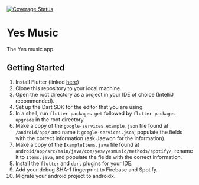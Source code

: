 [![Coverage Status](https://coveralls.io/repos/github/yes-music-app/yes/badge.svg?branch=master)](https://coveralls.io/github/yes-music-app/yes?branch=master)

# Yes Music

The Yes music app.

## Getting Started

1. Install Flutter (linked [here](https://flutter.io/docs/get-started/install))
2. Clone this repository to your local machine.
3. Open the root directory as a project in your IDE of choice (IntelliJ recommended).
4. Set up the Dart SDK for the editor that you are using.
5. In a shell, run `flutter packages get` followed by `flutter packages upgrade` in the root directory.
6. Make a copy of the `google-services.example.json` file found at `/android/app/` and name it `google-services.json`; 
populate the fields with the correct information (ask Jaewon for the information). 
7. Make a copy of the `ExampleItems.java` file found at `android/app/src/main/java/com/yes/yesmusic/methods/spotify/`,
rename it to `Items.java`, and populate the fields with the correct information.
8. Install the `flutter` and `dart` plugins for your IDE.
9. Add your debug SHA-1 fingerprint to Firebase and Spotify.
10. Migrate your android project to androidx.
